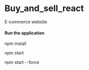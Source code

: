 # Buy_and_sell_react
E-commerce website

<h4>Run the application</h4>
<p>npm install</p>
<p>npm start</p>
<p>npm start --force</p>

